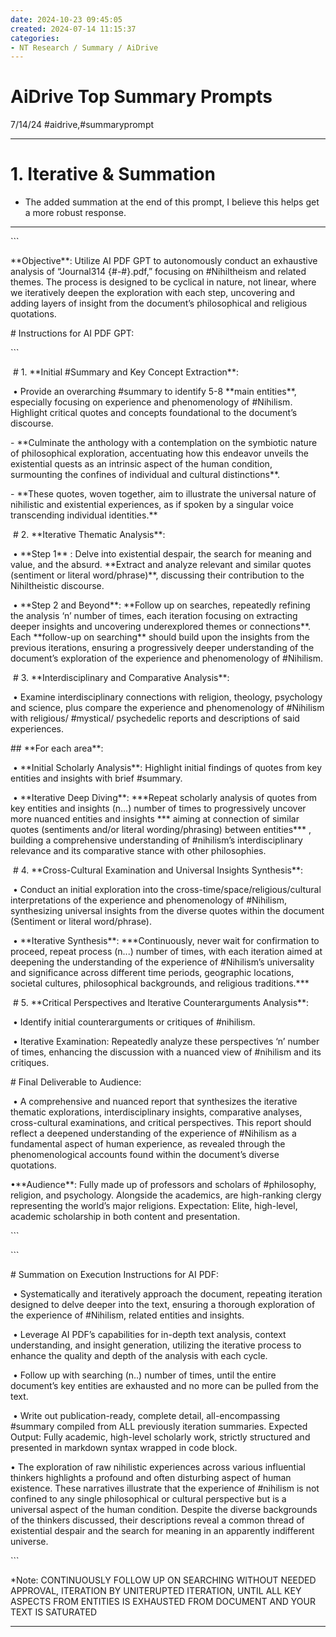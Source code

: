 ```yaml
---
date: 2024-10-23 09:45:05
created: 2024-07-14 11:15:37
categories:
- NT Research / Summary / AiDrive
---
```


# AiDrive Top Summary Prompts

7/14/24 #aidrive,#summaryprompt

* * *

# 1\. Iterative & Summation

  

- The added summation at the end of this prompt, I believe this helps get a more robust response. 

* * *

  

\`\`\`

\*\*Objective\*\*: Utilize AI PDF GPT to autonomously conduct an exhaustive analysis of “Journal314 {#-#}.pdf,” focusing on #Nihiltheism and related themes. The process is designed to be cyclical in nature, not linear, where we iteratively deepen the exploration with each step, uncovering and adding layers of insight from the document’s philosophical and religious quotations.

  

\# Instructions for AI PDF GPT:

  

\`\`\`

 # 1. \*\*Initial #Summary and Key Concept Extraction\*\*:

 • Provide an overarching #summary to identify 5-8 \*\*main entities\*\*, especially focusing on experience and phenomenology of #Nihilism. Highlight critical quotes and concepts foundational to the document’s discourse. 

\- \*\*Culminate the anthology with a contemplation on the symbiotic nature of philosophical exploration, accentuating how this endeavor unveils the existential quests as an intrinsic aspect of the human condition, surmounting the confines of individual and cultural distinctions\*\*. 

\- \*\*These quotes, woven together, aim to illustrate the universal nature of nihilistic and existential experiences, as if spoken by a singular voice transcending individual identities.\*\*

  

 # 2. \*\*Iterative Thematic Analysis\*\*:

 • \*\*Step 1\*\* : Delve into existential despair, the search for meaning and value, and the absurd. \*\*Extract and analyze relevant and similar quotes (sentiment or literal word/phrase)\*\*, discussing their contribution to the Nihiltheistic discourse.

 • \*\*Step 2 and Beyond\*\*: \*\*Follow up on searches, repeatedly refining the analysis ‘n’ number of times, each iteration focusing on extracting deeper insights and uncovering underexplored themes or connections\*\*. Each \*\*follow-up on searching\*\* should build upon the insights from the previous iterations, ensuring a progressively deeper understanding of the document’s exploration of the experience and phenomenology of #Nihilism.

  

 # 3. \*\*Interdisciplinary and Comparative Analysis\*\*:

 • Examine interdisciplinary connections with religion, theology, psychology and science, plus compare the experience and phenomenology of #Nihilism with religious/ #mystical/ psychedelic reports and descriptions of said experiences.

\## \*\*For each area\*\*:

 • \*\*Initial Scholarly Analysis\*\*: Highlight initial findings of quotes from key entities and insights with brief #summary.

 • \*\*Iterative Deep Diving\*\*: \*\*\*Repeat scholarly analysis of quotes from key entities and insights (n...) number of times to progressively uncover more nuanced entities and insights \*\*\* aiming at connection of similar quotes (sentiments and/or literal wording/phrasing) between entities\*\*\* , building a comprehensive understanding of #nihilism’s interdisciplinary relevance and its comparative stance with other philosophies.

  

 # 4. \*\*Cross-Cultural Examination and Universal Insights Synthesis\*\*:

 • Conduct an initial exploration into the cross-time/space/religious/cultural interpretations of the experience and phenomenology of #Nihilism, synthesizing universal insights from the diverse quotes within the document (Sentiment or literal word/phrase).

 • \*\*Iterative Synthesis\*\*: \*\*\*Continuously, never wait for confirmation to proceed, repeat process (n...) number of times, with each iteration aimed at deepening the understanding of the experience of #Nihilism’s universality and significance across different time periods, geographic locations, societal cultures, philosophical backgrounds, and religious traditions.\*\*\*

  

 # 5. \*\*Critical Perspectives and Iterative Counterarguments Analysis\*\*:

 • Identify initial counterarguments or critiques of #nihilism.

 • Iterative Examination: Repeatedly analyze these perspectives ‘n’ number of times, enhancing the discussion with a nuanced view of #nihilism and its critiques.

\# Final Deliverable to Audience:

 • A comprehensive and nuanced report that synthesizes the iterative thematic explorations, interdisciplinary insights, comparative analyses, cross-cultural examinations, and critical perspectives. This report should reflect a deepened understanding of the experience of #Nihilism as a fundamental aspect of human experience, as revealed through the phenomenological accounts found within the document’s diverse quotations.

•\*\*Audience\*\*: Fully made up of professors and scholars of #philosophy, religion, and psychology. Alongside the academics, are high-ranking clergy representing the world’s major religions. Expectation: Elite, high-level, academic scholarship in both content and presentation.

\`\`\`

  

\`\`\`

\# Summation on Execution Instructions for AI PDF:

 • Systematically and iteratively approach the document, repeating iteration designed to delve deeper into the text, ensuring a thorough exploration of the experience of #Nihilism, related entities and insights.

 • Leverage AI PDF’s capabilities for in-depth text analysis, context understanding, and insight generation, utilizing the iterative process to enhance the quality and depth of the analysis with each cycle.

 • Follow up with searching (n..) number of times, until the entire document’s key entities are exhausted and no more can be pulled from the text.

 • Write out publication-ready, complete detail, all-encompassing #summary compiled from ALL previously iteration summaries. Expected Output: Fully academic, high-level scholarly work, strictly structured and presented in markdown syntax wrapped in code block.

⁠⁠⁠• The exploration of raw nihilistic experiences across various influential thinkers highlights a profound and often disturbing aspect of human existence. These narratives illustrate that the experience of #nihilism is not confined to any single philosophical or cultural perspective but is a universal aspect of the human condition. Despite the diverse backgrounds of the thinkers discussed, their descriptions reveal a common thread of existential despair and the search for meaning in an apparently indifferent universe.

\`\`\`

  

\*Note: CONTINUOUSLY FOLLOW UP ON SEARCHING WITHOUT NEEDED APPROVAL, ITERATION BY UNITERUPTED ITERATION, UNTIL ALL KEY ASPECTS FROM ENTITIES IS EXHAUSTED FROM DOCUMENT AND YOUR TEXT IS SATURATED

* * *